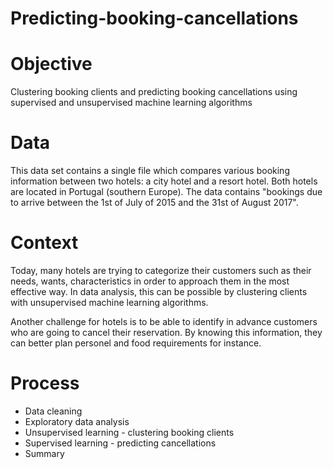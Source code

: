 # Predicting-booking-cancellations

# Objective
Clustering booking clients and predicting booking cancellations using supervised and unsupervised machine learning algorithms

# Data
This data set contains a single file which compares various booking information between two hotels: a city hotel and a resort hotel. Both hotels are located in Portugal (southern Europe). The data contains "bookings due to arrive between the 1st of July of 2015 and the 31st of August 2017".

# Context
Today, many hotels are trying to categorize their customers such as their needs, wants, characteristics in order to approach them in the most effective way.
In data analysis, this can be possible by clustering clients with unsupervised machine learning algorithms.

Another challenge for hotels is to be able to identify in advance customers who are going to cancel their reservation. By knowing this information, they can better plan personel and food requirements for instance.

# Process
- Data cleaning
- Exploratory data analysis
- Unsupervised learning - clustering booking clients
- Supervised learning - predicting cancellations
- Summary
